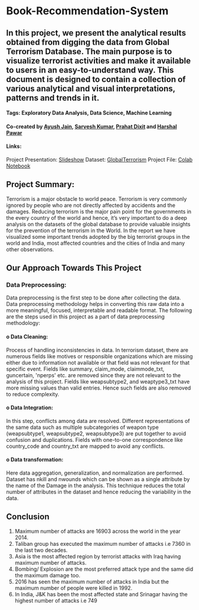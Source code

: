 # Book-Recommendation-System
## In this project, we present the analytical results obtained from digging the data from Global Terrorism Database. The main purpose is to visualize terrorist activities and make it available to users in an easy-to-understand way. This document is designed to contain a collection of various analytical and visual interpretations, patterns and trends in it.
#### Tags: Exploratory Data Analysis, Data Science, Machine Learning

#### Co-created by [Ayush Jain](https://github.com/ayushjn1995), [Sarvesh Kumar](https://github.com/sky309), [Prahat Dixit](https://github.com/prapcode) and [Harshal Pawar](https://github.com/HarshalPawar88)
#### Links:   
Project Presentation: [Slideshow](https://docs.google.com/presentation/d/19mIPH-6ZdG2zmJsIstJ6-Tz3Z23K7I-2dMFYBfkSnQk/edit?usp=sharing)   Dataset: [GlobalTerrorism](https://drive.google.com/file/d/1WDsKsC8pNNB6EcGsLXTEEb5lh4oelHgs/view?usp=sharing) 
Project File: [Colab Notebook](https://github.com/HarshalPawar88/Global-Terrorism-Analysis/blob/main/CH_%7BFinal_Notebook%7D%7BTeam_Time%7D_%7BGlobal_Terrorism_Analysis%7D_Capstone_Project.ipynb) 
## Project Summary:
Terrorism is a major obstacle to world peace. Terrorism is very commonly ignored by people who are not directly affected by accidents and the damages. Reducing terrorism is the major pain point for the governments in the every country of the world and hence, it’s very important to do a deep analysis on the datasets of the global database to provide valuable insights for the prevention of the terrorism in the World. In the report we have visualized some important trends adopted by the big terrorist groups in the world and India, most affected countries and the cities of India and many other observations. 

<h2><b>Our Approach Towards This Project</b></h2>
<h3><b>Data Preprocessing:</b></h3>  Data preprocessing is the first step to be done after collecting the data. Data preprocessing methodology helps in converting this raw data into a more meaningful, focused, interpretable and readable format. The following are the steps used in this project as a part of data preprocessing methodology:

<h4><b>o Data Cleaning:</b></h4> Process of handling inconsistencies in data. In terrorism dataset, there are numerous fields like motives or responsible organizations which are missing either due to information not available or that field was not relevant for that specific event. Fields like summary, claim_mode, claimmode_txt, guncertain, 'nperps' etc. are removed since they are not relevant to the analysis of this project. Fields like weapsubtype2, and weaptype3_txt have more missing values than valid entries. Hence such fields are also removed to reduce complexity.

<h4><b>o	Data Integration:</b></h4> In this step, conflicts among data are resolved. Different representations of the same data such as multiple subcategories of weapon type (weapsubtype1, weapsubtype2, weapsubtype3) are put together to avoid confusion and duplications. Fields with one-to-one correspondence like country_code and country_txt are mapped to avoid any conflicts.
<h4><b>o	Data transformation:</b></h4> Here data aggregation, generalization, and normalization are performed. Dataset has nkill and nwounds which can be shown as a single attribute by the name of the Damage in the analysis. This technique reduces the total number of attributes in the dataset and hence reducing the variability in the data.


## <b>Conclusion</b>
1. Maximum number of attacks are 16903 across the world in the year 2014. 
2. Taliban group has executed the maximum number of attacks i.e 7360 in the last two decades. 
3. Asia is the most affected region by terrorist attacks with Iraq having maximum number of attacks.
4. Bombing/ Explosion are the most preferred attack type and the same did the maximum damage too. 
5. 2016 has seen the maximum number of attacks in India but the maximum number of people were killed in 1992. 
6. In India, J&K has been the most affected state and Srinagar having the highest number of attacks i.e 749



